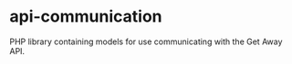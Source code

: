api-communication
=====================

PHP library containing models for use communicating with the Get Away API.
